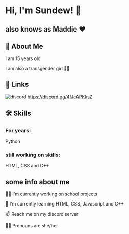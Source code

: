 
# Hi, I'm Sundew! 👋
## also knows as Maddie ❤️


## 🚀 About Me
I am 15 years old

I am also a transgender girl 🏳️‍⚧️

## 🔗 Links

![discord](https://dcbadge.vercel.app/api/server/4fJcAPKksZ)
https://discord.gg/4fJcAPKksZ
## 🛠 Skills
### For years:
Python

### still working on skills:
HTML, CSS and C++


## some info about me
👩‍💻 I'm currently working on school projects

🧠 I'm currently learning HTML, CSS, Javascript and C++

📫 Reach me on my discord server

🏳️‍⚧️ Pronouns are she/her



